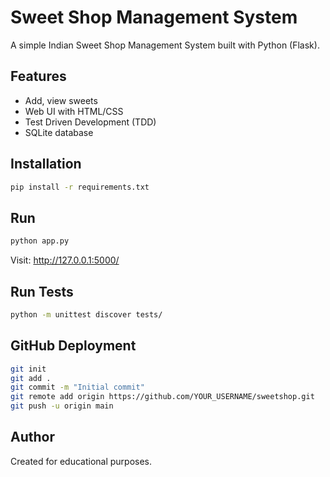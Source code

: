 # Sweet Shop Management System

A simple Indian Sweet Shop Management System built with Python (Flask).

## Features
- Add, view sweets
- Web UI with HTML/CSS
- Test Driven Development (TDD)
- SQLite database

## Installation
```bash
pip install -r requirements.txt
```

## Run
```bash
python app.py
```
Visit: http://127.0.0.1:5000/

## Run Tests
```bash
python -m unittest discover tests/
```

## GitHub Deployment
```bash
git init
git add .
git commit -m "Initial commit"
git remote add origin https://github.com/YOUR_USERNAME/sweetshop.git
git push -u origin main
```

## Author
Created for educational purposes.
